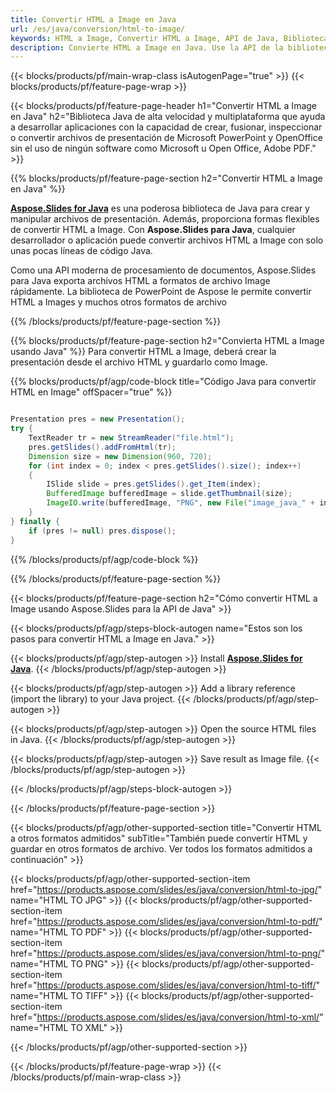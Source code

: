 ```yaml
---
title: Convertir HTML a Image en Java
url: /es/java/conversion/html-to-image/
keywords: HTML a Image, Convertir HTML a Image, API de Java, Biblioteca Java, HTML, Image
description: Convierte HTML a Image en Java. Use la API de la biblioteca Java para convertir archivos HTML a Image
---
```


{{< blocks/products/pf/main-wrap-class isAutogenPage="true" >}}
{{< blocks/products/pf/feature-page-wrap >}}

{{< blocks/products/pf/feature-page-header h1="Convertir HTML a Image en Java" h2="Biblioteca Java de alta velocidad y multiplataforma que ayuda a desarrollar aplicaciones con la capacidad de crear, fusionar, inspeccionar o convertir archivos de presentación de Microsoft PowerPoint y OpenOffice sin el uso de ningún software como Microsoft u Open Office, Adobe PDF." >}}

{{% blocks/products/pf/feature-page-section h2="Convertir HTML a Image en Java" %}}

[**Aspose.Slides for Java**](https://products.aspose.com/slides/es/java/) es una poderosa biblioteca de Java para crear y manipular archivos de presentación. Además, proporciona formas flexibles de convertir HTML a Image. Con **Aspose.Slides para Java**, cualquier desarrollador o aplicación puede convertir archivos HTML a Image con solo unas pocas líneas de código Java.

Como una API moderna de procesamiento de documentos, Aspose.Slides para Java exporta archivos HTML a formatos de archivo Image rápidamente. La biblioteca de PowerPoint de Aspose le permite convertir HTML a Images y muchos otros formatos de archivo

{{% /blocks/products/pf/feature-page-section %}}

{{% blocks/products/pf/feature-page-section  h2="Convierta HTML a Image usando Java" %}}
Para convertir HTML a Image, deberá crear la presentación desde el archivo HTML y guardarlo como Image.

{{% blocks/products/pf/agp/code-block title="Código Java para convertir HTML en Image" offSpacer="true" %}}

```java

Presentation pres = new Presentation();
try {
    TextReader tr = new StreamReader("file.html");
    pres.getSlides().addFromHtml(tr);
    Dimension size = new Dimension(960, 720);
    for (int index = 0; index < pres.getSlides().size(); index++)
    {
        ISlide slide = pres.getSlides().get_Item(index);
        BufferedImage bufferedImage = slide.getThumbnail(size);
        ImageIO.write(bufferedImage, "PNG", new File("image_java_" + index + ".png"));
    }
} finally {
    if (pres != null) pres.dispose();
}
```


{{% /blocks/products/pf/agp/code-block %}}

{{% /blocks/products/pf/feature-page-section %}}

{{< blocks/products/pf/feature-page-section  h2="Cómo convertir HTML a Image usando Aspose.Slides para la API de Java" >}}

{{< blocks/products/pf/agp/steps-block-autogen name="Estos son los pasos para convertir HTML a Image en Java." >}}

{{< blocks/products/pf/agp/step-autogen >}}
Install [**Aspose.Slides for Java**](https://products.aspose.com/slides/es/java/).
{{< /blocks/products/pf/agp/step-autogen >}}

{{< blocks/products/pf/agp/step-autogen >}}
Add a library reference (import the library) to your Java project.
{{< /blocks/products/pf/agp/step-autogen >}}

{{< blocks/products/pf/agp/step-autogen >}}
Open the source HTML files in Java.
{{< /blocks/products/pf/agp/step-autogen >}}

{{< blocks/products/pf/agp/step-autogen >}}
Save result as Image file.
{{< /blocks/products/pf/agp/step-autogen >}}

{{< /blocks/products/pf/agp/steps-block-autogen >}}

{{< /blocks/products/pf/feature-page-section >}}

{{< blocks/products/pf/agp/other-supported-section title="Convertir HTML a otros formatos admitidos" subTitle="También puede convertir HTML y guardar en otros formatos de archivo. Ver todos los formatos admitidos a continuación" >}}

{{< blocks/products/pf/agp/other-supported-section-item href="https://products.aspose.com/slides/es/java/conversion/html-to-jpg/" name="HTML TO JPG" >}}
{{< blocks/products/pf/agp/other-supported-section-item href="https://products.aspose.com/slides/es/java/conversion/html-to-pdf/" name="HTML TO PDF" >}}
{{< blocks/products/pf/agp/other-supported-section-item href="https://products.aspose.com/slides/es/java/conversion/html-to-png/" name="HTML TO PNG" >}}
{{< blocks/products/pf/agp/other-supported-section-item href="https://products.aspose.com/slides/es/java/conversion/html-to-tiff/" name="HTML TO TIFF" >}}
{{< blocks/products/pf/agp/other-supported-section-item href="https://products.aspose.com/slides/es/java/conversion/html-to-xml/" name="HTML TO XML" >}}


{{< /blocks/products/pf/agp/other-supported-section >}}

{{< /blocks/products/pf/feature-page-wrap >}}
{{< /blocks/products/pf/main-wrap-class >}}